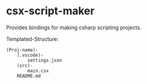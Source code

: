 # csx-script-maker
Provides bindings for making csharp scripting projects.

Templated-Structure:
```
(Proj-name)-
    (.vscode)-
        settings.json
    (src)-
        main.csx
    README.md
```